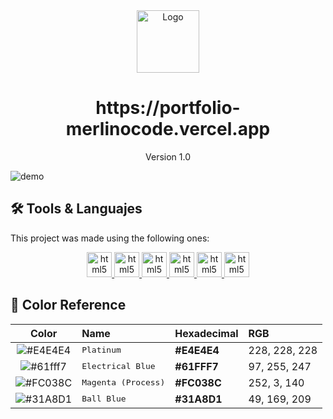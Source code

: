 <div align="center">
  <img alt="Logo" src="https://github.com/MerlinoCode/portfolio/blob/8d7d96a902b691c24b7c74f5974aef8af9a39279/public/favicon.svg" width="100" />
</div>
<h1 align="center">
  https://portfolio-merlinocode.vercel.app
</h1>
<p align="center">Version 1.0</p>

![demo](https://github.com/MerlinoCode/portfolio/blob/8d7d96a902b691c24b7c74f5974aef8af9a39279/thumbnail.png)

## 🛠️ Tools & Languajes

This project was made using the following ones:

<div align="center">
  </a> <a href="https://www.w3.org/html/" target="_blank" rel="noreferrer noopener"> <img src="https://skillicons.dev/icons?i=html" alt="html5" width="40" height="40"/> </a>
  </a> <a href="https://www.w3.org/css/" target="_blank" rel="noreferrer noopener"> <img src="https://skillicons.dev/icons?i=css" alt="html5" width="40" height="40"/> </a>
  </a> <a href="https://developer.mozilla.org/en-US/docs/Web/JavaScript" target="_blank" rel="noreferrer noopener"> <img src="https://skillicons.dev/icons?i=js" alt="html5" width="40" height="40"/> </a>
  </a> <a href="https://react.dev/" target="_blank" rel="noreferrer noopener"> <img src="https://skillicons.dev/icons?i=react" alt="html5" width="40" height="40"/> </a>
  </a> <a href="https://sass-lang.com/" target="_blank" rel="noreferrer noopener"> <img src="https://skillicons.dev/icons?i=sass" alt="html5" width="40" height="40"/> </a>
  </a> <a href="https://vitejs.dev/" target="_blank" rel="noreferrer noopener"> <img src="https://skillicons.dev/icons?i=vite" alt="html5" width="40" height="40"/> </a>
</div>

## 🎨 Color Reference

Color | Name | Hexadecimal | RGB
:---: | :--- | :--- | :---
![#E4E4E4](https://placehold.co/10x10/E4E4E4/E4E4E4.png) | <kbd>Platinum</kbd>   |  <b>#E4E4E4</b> | 228, 228, 228
![#61fff7](https://placehold.co/10x10/61fff7/61fff7.png) | <kbd>Electrical Blue</kbd>   |  <b>#61FFF7</b> | 97, 255, 247
![#FC038C](https://placehold.co/10x10/FC038C/FC038C.png) | <kbd>Magenta (Process)</kbd> | <b>#FC038C</b> | 252, 3, 140
![#31A8D1](https://placehold.co/10x10/31A8D1/31A8D1.png) | <kbd>Ball Blue</kbd>         | <b>#31A8D1</b> | 49, 169, 209
